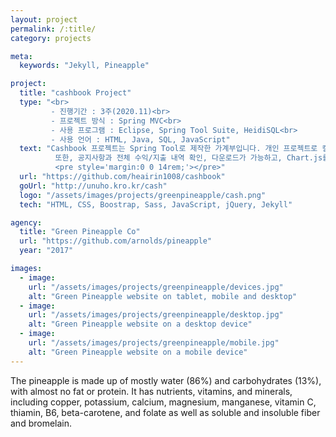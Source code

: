 ```yaml
---
layout: project
permalink: /:title/
category: projects

meta:
  keywords: "Jekyll, Pineapple"

project:
  title: "cashbook Project"
  type: "<br>
         - 진행기간 : 3주(2020.11)<br>
         - 프로젝트 방식 : Spring MVC<br>
         - 사용 프로그램 : Eclipse, Spring Tool Suite, HeidiSQL<br>
         - 사용 언어 : HTML, Java, SQL, JavaScript"
  text: "Cashbook 프로젝트는 Spring Tool로 제작한 가계부입니다. 개인 프로젝트로 캘린더API를 사용해 달력을 표시하여 전체적인 수익, 지출을 확인 가능합니다.<br>
          또한, 공지사항과 전체 수익/지출 내역 확인, 다운로드가 가능하고, Chart.js를 이용해 여러 통계차트를 확인할 수 있습니다.
          <pre style='margin:0 0 14rem;'></pre>"
  url: "https://github.com/heairin1008/cashbook"
  goUrl: "http://unuho.kro.kr/cash"
  logo: "/assets/images/projects/greenpineapple/cash.png"
  tech: "HTML, CSS, Boostrap, Sass, JavaScript, jQuery, Jekyll"

agency:
  title: "Green Pineapple Co"
  url: "https://github.com/arnolds/pineapple"
  year: "2017"

images:
  - image:
    url: "/assets/images/projects/greenpineapple/devices.jpg"
    alt: "Green Pineapple website on tablet, mobile and desktop"
  - image:
    url: "/assets/images/projects/greenpineapple/desktop.jpg"
    alt: "Green Pineapple website on a desktop device"
  - image:
    url: "/assets/images/projects/greenpineapple/mobile.jpg"
    alt: "Green Pineapple website on a mobile device"
---
```

<p>The pineapple is made up of mostly water (86%) and carbohydrates (13%), with almost no fat or protein. It has nutrients, vitamins, and minerals, including copper, potassium, calcium, magnesium, manganese, vitamin C, thiamin, B6, beta-carotene, and folate as well as soluble and insoluble fiber and bromelain.</p>

